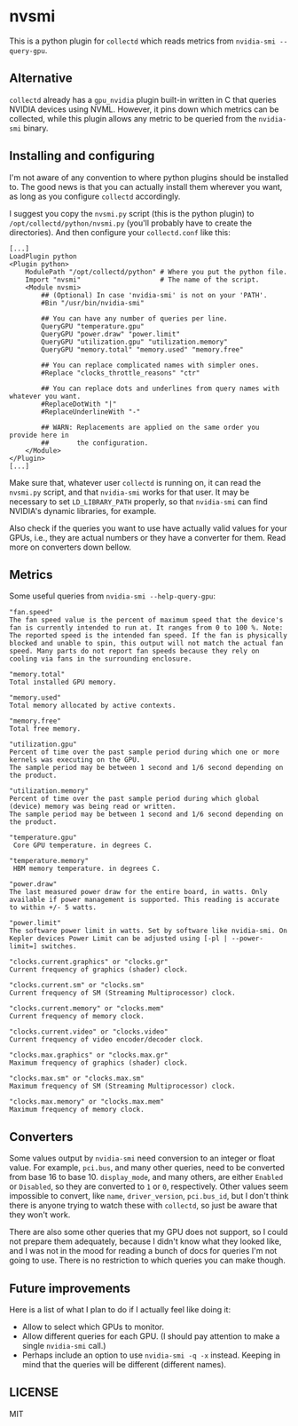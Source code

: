 nvsmi
=====

This is a python plugin for `collectd` which reads metrics from `nvidia-smi --query-gpu`.

## Alternative

`collectd` already has a `gpu_nvidia` plugin built-in written in C that queries NVIDIA devices using NVML. However, it pins down which metrics can be collected, while this plugin allows any metric to be queried from the `nvidia-smi` binary.

## Installing and configuring

I'm not aware of any convention to where python plugins should be installed to. The good news is that you can actually install them wherever you want, as long as you configure `collectd` accordingly.

I suggest you copy the `nvsmi.py` script (this is the python plugin) to `/opt/collectd/python/nvsmi.py` (you'll probably have to create the directories). And then configure your `collectd.conf` like this:

```
[...]
LoadPlugin python
<Plugin python>
    ModulePath "/opt/collectd/python" # Where you put the python file.
    Import "nvsmi"                    # The name of the script.
    <Module nvsmi>
        ## (Optional) In case 'nvidia-smi' is not on your 'PATH'.
        #Bin "/usr/bin/nvidia-smi"

        ## You can have any number of queries per line.
        QueryGPU "temperature.gpu"
        QueryGPU "power.draw" "power.limit"
        QueryGPU "utilization.gpu" "utilization.memory"
        QueryGPU "memory.total" "memory.used" "memory.free"

        ## You can replace complicated names with simpler ones.
        #Replace "clocks_throttle_reasons" "ctr"

        ## You can replace dots and underlines from query names with whatever you want.
        #ReplaceDotWith "|"
        #ReplaceUnderlineWith "-"

        ## WARN: Replacements are applied on the same order you provide here in
        ##       the configuration.
    </Module>
</Plugin>
[...]
```

Make sure that, whatever user `collectd` is running on, it can read the `nvsmi.py` script, and that `nvidia-smi` works for that user. It may be necessary to set `LD_LIBRARY_PATH` properly, so that `nvidia-smi` can find NVIDIA's dynamic libraries, for example.

Also check if the queries you want to use have actually valid values for your GPUs, i.e., they are actual numbers or they have a converter for them. Read more on converters down bellow.

## Metrics

Some useful queries from `nvidia-smi --help-query-gpu`:

    "fan.speed"
    The fan speed value is the percent of maximum speed that the device's fan is currently intended to run at. It ranges from 0 to 100 %. Note: The reported speed is the intended fan speed. If the fan is physically blocked and unable to spin, this output will not match the actual fan speed. Many parts do not report fan speeds because they rely on cooling via fans in the surrounding enclosure.

    "memory.total"
    Total installed GPU memory.

    "memory.used"
    Total memory allocated by active contexts.

    "memory.free"
    Total free memory.

    "utilization.gpu"
    Percent of time over the past sample period during which one or more kernels was executing on the GPU.
    The sample period may be between 1 second and 1/6 second depending on the product.

    "utilization.memory"
    Percent of time over the past sample period during which global (device) memory was being read or written.
    The sample period may be between 1 second and 1/6 second depending on the product.

    "temperature.gpu"
     Core GPU temperature. in degrees C.

    "temperature.memory"
     HBM memory temperature. in degrees C.

    "power.draw"
    The last measured power draw for the entire board, in watts. Only available if power management is supported. This reading is accurate to within +/- 5 watts.

    "power.limit"
    The software power limit in watts. Set by software like nvidia-smi. On Kepler devices Power Limit can be adjusted using [-pl | --power-limit=] switches.

    "clocks.current.graphics" or "clocks.gr"
    Current frequency of graphics (shader) clock.

    "clocks.current.sm" or "clocks.sm"
    Current frequency of SM (Streaming Multiprocessor) clock.

    "clocks.current.memory" or "clocks.mem"
    Current frequency of memory clock.

    "clocks.current.video" or "clocks.video"
    Current frequency of video encoder/decoder clock.

    "clocks.max.graphics" or "clocks.max.gr"
    Maximum frequency of graphics (shader) clock.

    "clocks.max.sm" or "clocks.max.sm"
    Maximum frequency of SM (Streaming Multiprocessor) clock.

    "clocks.max.memory" or "clocks.max.mem"
    Maximum frequency of memory clock.

## Converters

Some values output by `nvidia-smi` need conversion to an integer or float value. For example, `pci.bus`, and many other queries, need to be converted from base 16 to base 10. `display_mode`, and many others, are either `Enabled` or `Disabled`, so they are converted to `1` or `0`, respectively. Other values seem impossible to convert, like `name`, `driver_version`, `pci.bus_id`, but I don't think there is anyone trying to watch these with `collectd`, so just be aware that they won't work.

There are also some other queries that my GPU does not support, so I could not prepare them adequately, because I didn't know what they looked like, and I was not in the mood for reading a bunch of docs for queries I'm not going to use. There is no restriction to which queries you can make though.

<!-- By default any value is considered a "gauge", except those that I know what they are. -->

## Future improvements

Here is a list of what I plan to do if I actually feel like doing it:

 - Allow to select which GPUs to monitor.
 - Allow different queries for each GPU. (I should pay attention to make a single `nvidia-smi` call.)
 - Perhaps include an option to use `nvidia-smi -q -x` instead. Keeping in mind that the queries will be different (different names).

## LICENSE

MIT
